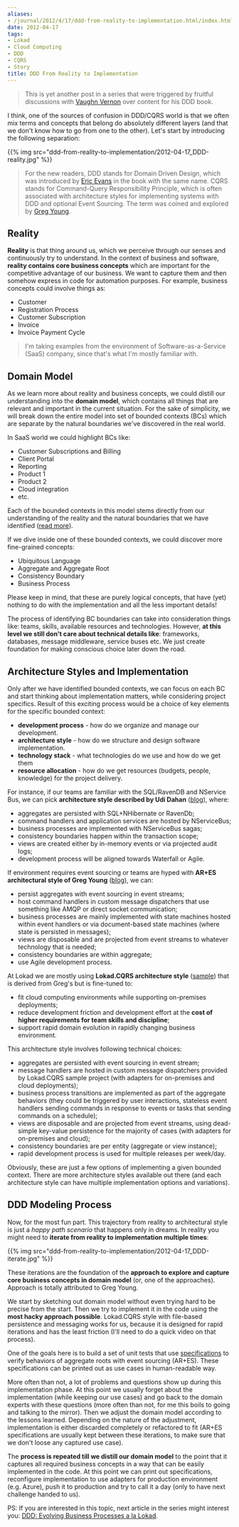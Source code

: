 ```yaml
---
aliases:
- /journal/2012/4/17/ddd-from-reality-to-implementation.html/index.html
date: 2012-04-17
tags:
- Lokad
- Cloud Computing
- DDD
- CQRS
- Story
title: DDD From Reality to Implementation
---
```

<blockquote>
  <p>This is yet another post in a series that were triggered by fruitful discussions with <a href="http://vaughnvernon.co/">Vaughn Vernon</a> over content for his DDD book.</p>
</blockquote>

<p>I think, one of the sources of confusion in DDD/CQRS world is that we often mix terms and concepts that belong do absolutely different layers (and that we don't know how to go from one to the other). Let's start by introducing the following separation:</p>

{{% img src="ddd-from-reality-to-implementation/2012-04-17_DDD-reality.jpg" %}}

<blockquote>
  <p>For the new readers, DDD stands for Domain Driven Design, which was introduced by <a href="http://domaindrivendesign.org/about">Eric Evans</a> in the book with the same name. CQRS stands for Command-Query Responsibility Principle, which is often associated with architecture styles for implementing systems with DDD and optional Event Sourcing. The term was coined and explored by <a href="http://goodenoughsoftware.net/">Greg Young</a>.</p>
</blockquote>

<h2>Reality</h2>

<p><strong>Reality</strong> is that thing around us, which we perceive through our senses and continuously try to understand. In the context of business and software, <strong>reality contains core business concepts</strong> which are important for the competitive advantage of our business. We want to capture them and then somehow express in code for automation purposes. For example, business concepts could involve things as:</p>

<ul>
<li>Customer</li>
<li>Registration Process</li>
<li>Customer Subscription</li>
<li>Invoice</li>
<li>Invoice Payment Cycle</li>
</ul>

<blockquote>
  <p>I'm taking examples from the environment of Software-as-a-Service (SaaS) company, since that's what I'm mostly familiar with.</p>
</blockquote>

<h2>Domain Model</h2>

<p>As we learn more about reality and business concepts, we could distill our understanding into the <strong>domain model</strong>, which contains all things that are relevant and important in the current situation. For the sake of simplicity, we will break down the entire model into set of bounded contexts (BCs) which are separate by the natural boundaries we've discovered in the real world.</p>

<p>In SaaS world we could highlight BCs like:</p>

<ul>
<li>Customer Subscriptions and Billing</li>
<li>Client Portal</li>
<li>Reporting</li>
<li>Product 1</li>
<li>Product 2</li>
<li>Cloud integration</li>
<li>etc.</li>
</ul>

<p>Each of the bounded contexts in this model stems directly from our understanding of the reality and the natural boundaries that we have identified (<a href="http://abdullin.com/journal/2012/4/14/software-war-starts-with-a-map-context-map.html">read more</a>). </p>

<p>If we dive inside one of these bounded contexts, we could discover more fine-grained concepts:</p>

<ul>
<li>Ubiquitous Language</li>
<li>Aggregate and Aggregate Root</li>
<li>Consistency Boundary</li>
<li>Business Process</li>
</ul>

<p>Please keep in mind, that these are purely logical concepts, that have (yet) nothing to do with the implementation and all the less important details!</p>

<p>The process of identifying BC boundaries can take into consideration things like: teams, skills, available resources and technologies. However, <strong>at this level we still don't care about technical details like</strong>: frameworks, databases, message middleware, service buses etc. We just create foundation for making conscious choice later down the road.</p>

<h2>Architecture Styles and Implementation</h2>

<p>Only after we have identified bounded contexts, we can focus on each BC and start thinking about implementation matters, while considering project specifics. Result of this exciting process would be a choice of key elements for the specific bounded context:</p>

<ul>
<li><strong>development process</strong> - how do we organize and manage our development.</li>
<li><strong>architecture style</strong> - how do we structure and design software implementation.</li>
<li><strong>technology stack</strong> - what technologies do we use and how do we get them</li>
<li><strong>resource allocation</strong> - how do we get resources (budgets, people, knowledge) for the project delivery.</li>
</ul>

<p>For instance, if our teams are familiar with the SQL/RavenDB and NService Bus, we can pick <strong>architecture style described by Udi Dahan</strong> (<a href="http://www.udidahan.com/?blog=true">blog</a>), where:</p>

<ul>
<li>aggregates are persisted with SQL+NHibernate or RavenDb;</li>
<li>command handlers and application services are hosted by NServiceBus;</li>
<li>business processes are implemented with NServiceBus sagas;</li>
<li>consistency boundaries happen within the transaction scope;</li>
<li>views are created either by in-memory events or via projected audit logs;</li>
<li>development process will be aligned towards Waterfall or Agile.</li>
</ul>

<p>If environment requires event sourcing or teams are hyped with <strong>AR+ES architectural style of Greg Young</strong> (<a href="http://goodenoughsoftware.net/">blog</a>), we can:</p>

<ul>
<li>persist aggregates with event sourcing in event streams;</li>
<li>host command handlers in custom message dispatchers that use something like AMQP or direct socket communication;</li>
<li>business processes are mainly implemented with state machines hosted within event handlers or via document-based state machines (where state is persisted in messages);</li>
<li>views are disposable and are projected from event streams to whatever technology that is needed;</li>
<li>consistency boundaries are within aggregate;</li>
<li>use Agile development process.</li>
</ul>

<p>At Lokad we are mostly using <strong>Lokad.CQRS architecture style</strong> (<a href="http://lokad.github.com/lokad-cqrs/">sample</a>) that is derived from Greg's but is fine-tuned to:</p>

<ul>
<li>fit cloud computing environments while supporting on-premises deployments;</li>
<li>reduce development friction and development effort at the <strong>cost of higher requirements for team skills and discipline</strong>;</li>
<li>support rapid domain evolution in rapidly changing business environment.</li>
</ul>

<p>This architecture style involves following technical choices:</p>

<ul>
<li>aggregates are persisted with event sourcing in event stream;</li>
<li>message handlers are hosted in custom message dispatchers provided by Lokad.CQRS sample project (with adapters for on-premises and cloud deployments);</li>
<li>business process transitions are implemented as part of the aggregate behaviors (they could be triggered by user interactions, stateless event handlers sending commands in response to events or tasks that sending commands on a schedule);</li>
<li>views are disposable and are projected from event streams, using dead-simple key-value persistence for the majority of cases (with adapters for on-premises and cloud);</li>
<li>consistency boundaries are per entity (aggregate or view instance);</li>
<li>rapid development process is used for multiple releases per week/day.</li>
</ul>

<p>Obviously, these are just a few options of implementing a given bounded context. There are more architecture styles available out there (and each architecture style can have multiple implementation options and variations).</p>

<h2>DDD Modeling Process</h2>

<p>Now, for the most fun part. This trajectory from reality to architectural style is just a <em>happy path scenario</em> that happens only in dreams. In reality you might need to <strong>iterate from reality to implementation multiple times</strong>:</p>


{{% img src="ddd-from-reality-to-implementation/2012-04-17_DDD-iterate.jpg" %}}

<p>These iterations are the foundation of the <strong>approach to explore and capture core business concepts in domain model</strong> (or, one of the approaches). Approach is totally attributed to Greg Young. </p>

<p>We start by sketching out domain model without even trying hard to be precise from the start. Then we try to implement it in the code using the <strong>most hacky approach possible</strong>. Lokad.CQRS style with file-based persistence and messaging works for us, because it is designed for rapid iterations and has the least friction (I'll need to do a quick video on that process). </p>

<p>One of the goals here is to build a set of unit tests that use <a href="http://cqrsguide.com/doc:specification">specifications</a> to verify behaviors of aggregate roots with event sourcing (AR+ES). These specifications can be printed out as use cases in human-readable way.</p>

<p>More often than not, a lot of problems and questions show up during this implementation phase. At this point we usually forget about the implementation (while keeping our use cases) and go back to the domain experts with these questions (more often than not, for me this boils to going and talking to the mirror). Then we adjust the domain model according to the lessons learned. Depending on the nature of the adjustment, implementation is either discarded completely or refactored to fit (AR+ES specifications are usually kept between these iterations, to make sure that we don't loose any captured use case).</p>

<p>The <strong>process is repeated till we distill our domain model</strong> to the point that it captures all required business concepts in a way that can be easily implemented in the code. At this point we can print out specifications, reconfigure implementation to use adapters for production environment (e.g. Azure), push it to production and try to call it a day (only to have next challenge handed to us).</p>

<p>PS: If you are interested in this topic, next article in the series might interest you: <a href="http://abdullin.com/journal/2012/4/21/ddd-evolving-business-processes-a-la-lokad.html">DDD: Evolving Business Processes a la Lokad</a>.</p>
